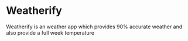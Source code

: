 # Weatherify
Weatherify is an weather app which provides 90% accurate weather and also provide a full week temperature
